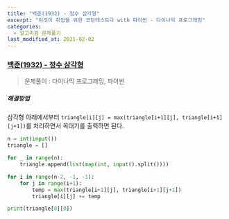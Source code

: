 ```yaml
---
title: "백준(1932) - 정수 삼각형"
excerpt: "이것이 취업을 위한 코딩테스트다 with 파이썬 - 다이나믹 프로그래밍"
categories:
  - 알고리즘 문제풀기
last_modified_at: 2021-02-02
---
```


### [백준(1932) - 정수 삼각형](https://www.acmicpc.net/problem/1932)

> 문제풀이 : 다이나믹 프로그래밍, 파이썬

##### 해결방법

삼각형 아래에서부터 `triangle[i][j] = max(triangle[i+1][j], triangle[i+1][j+1])`를 처리하면서 꼭대기를 출력하면 된다.

```python
n = int(input())
triangle = []

for _ in range(n):
    triangle.append(list(map(int, input().split())))

for i in range(n-2, -1, -1):
    for j in range(i+1):
        temp = max(triangle[i+1][j], triangle[i+1][j+1])
        triangle[i][j] += temp

print(triangle[0][0])
```